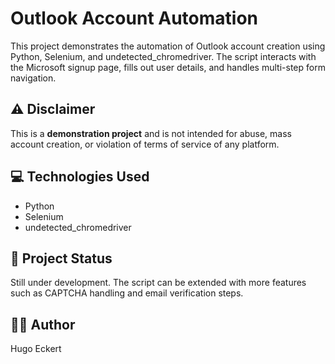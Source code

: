 # Outlook Account Automation

This project demonstrates the automation of Outlook account creation using Python, Selenium, and undetected_chromedriver. The script interacts with the Microsoft signup page, fills out user details, and handles multi-step form navigation.

## ⚠️ Disclaimer
This is a **demonstration project** and is not intended for abuse, mass account creation, or violation of terms of service of any platform.

## 💻 Technologies Used
- Python
- Selenium
- undetected_chromedriver

## 📂 Project Status
Still under development. The script can be extended with more features such as CAPTCHA handling and email verification steps.

## 👨‍💻 Author
Hugo Eckert
